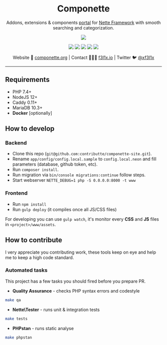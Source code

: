 <h1 align=center>Componette</h1>

<p align=center>
   Addons, extensions & components <a href="https://componette.org">portal</a> for <a href="https://nette.org">Nette Framework</a> with smooth searching and categorization.
</p>

<p align=center>
	<a href="https://componette.org"><img src="https://api.microlink.io?url=https://componette.org&screenshot=true&meta=false&embed=screenshot.url"></a>
</p>

<p align=center>
  <a href="https://github.com/contributte/componette-site/actions"><img src="https://badgen.net/github/checks/contributte/componette-site/master?tracy=300"></a>
  <a href="https://github.com/contributte/componette-site"><img src="https://badgen.net/github/license/contributte/componette-site"></a>
  <a href="https://bit.ly/ctteg"><img src="https://badgen.net/badge/support/gitter/cyan"></a>
  <a href="https://bit.ly/cttfo"><img src="https://badgen.net/badge/support/forum/yellow"></a>
  <a href="https://contributte.org/partners.html"><img src="https://badgen.net/badge/sponsor/donations/F96854"></a>
</p>

<p align=center>
Website 🚀 <a href="https://componette.org">componette.org</a> | Contact 👨🏻‍💻 <a href="https://f3l1x.io">f3l1x.io</a> | Twitter 🐦 <a href="https://twitter.com/xf3l1x">@xf3l1x</a>
</p>

---

## Requirements

- PHP 7.4+
- NodeJS 12+
- Caddy 0.11+
- MariaDB 10.3+
- **Docker** [optionally]

## How to develop

### Backend

- Clone this repo (`git@github.com:contributte/componette-site.git`).
- Rename `app/config/config.local.sample` to `config.local.neon` and fill parameters (database, github token, etc).
- Run `composer install`.
- Run migration via `bin/console migrations:continue` follow steps.
- Start webserver `NETTE_DEBUG=1 php -S 0.0.0.0:8000 -t www`

### Frontend

- Run `npm install`
- Run `gulp deploy` (it compiles once all JS/CSS files)

For developing you can use `gulp watch`, it's monitor every **CSS** and **JS** files in `<project>/www/assets`.

## How to contribute

I very appreciate you contributing work, these tools keep on eye and help me to keep a high code standard.

### Automated tasks

This project has a few tasks you should fired before you prepare PR.

- **Quality Assurance** - checks PHP syntax errors and codestyle

```bash
make qa
```

- **Nette\Tester** - runs unit & integration tests

```bash
make tests
```

- **PHPstan** - runs static analyse

```bash
make phpstan
```
